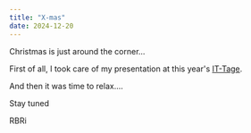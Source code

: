 ```yaml
---
title: "X-mas"
date: 2024-12-20
---
```


Christmas is just around the corner...

First of all, I took care of my presentation at this year's [IT-Tage](https://www.ittage.informatik-aktuell.de/programm/2024/coding-repeat-yourself-please-repeat-yourself.html).

And then it was time to relax....


Stay tuned

RBRi